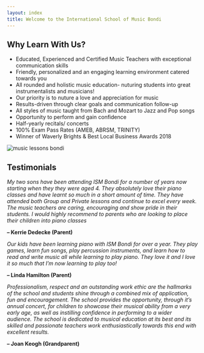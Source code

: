 ```yaml
---
layout: index
title: Welcome to the International School of Music Bondi
---
```


## Why Learn With Us?

- Educated, Experienced and Certified Music Teachers with exceptional communication skills
- Friendly, personalized and an engaging learning environment catered towards you
- All rounded and holistic music education- nuturing students into great instrumentalists and musicians!
- Our priority is to nuture a love and appreciation for music
- Results-driven through clear goals and communication follow-up
- All styles of music taught from Bach and Mozart to Jazz and Pop songs
- Opportunity to perform and gain confidence
- Half-yearly recitals/ concerts
- 100% Exam Pass Rates (AMEB, ABRSM, TRINITY)
- Winner of Waverly Brights & Best Local Business Awards 2018

<img class="w-100" srcset="
images/music_lessons_bondi-1x.jpeg 1x,
images/music_lessons_bondi-2x.jpeg 2x,
images/music_lessons_bondi-3x.jpeg 3x"
src="images/music_lessons_bondi-1x.jpeg" alt="music lessons bondi"/>

## Testimonials

_My two sons have been attending ISM Bondi for a number of years now starting when they they were aged 4. They absolutely love their piano classes and have learnt so much in a short amount of time. They have attended both Group and Private lessons and continue to excel every week. The music teachers are caring, encouraging and show pride in their students. I would highly recommend to parents who are looking to place their children into piano classes_

**– Kerrie Dedecke (Parent)**

_Our kids have been learning piano with ISM Bondi for over a year. They play games, learn fun songs, play percussion instruments, and learn how to read and write music all while learning to play piano. They love it and I love it so much that I’m now learning to play too!_

**– Linda Hamilton (Parent)**

_Professionalism, respect and an outstanding work ethic are the hallmarks of the school and students shine through a combined mix of application, fun and encouragement. The school provides the opportunity, through it’s annual concert, for children to showcase their musical ability from a very early age, as well as instilling confidence in performing to a wider audience.
The school is dedicated to musical education at its best and its skilled and passionate teachers work enthusiastically towards this end with excellent results._

**– Joan Keogh (Grandparent)**
